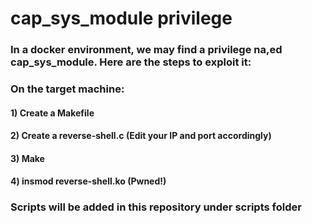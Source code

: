 # cap_sys_module privilege

### In a docker environment, we may find a privilege na,ed cap_sys_module. Here are the steps to exploit it:

### On the target machine:

#### 1) Create a Makefile

#### 2) Create a reverse-shell.c (Edit your IP and port accordingly)

#### 3) Make

#### 4) insmod reverse-shell.ko (Pwned!)

### Scripts will be added in this repository under scripts folder
